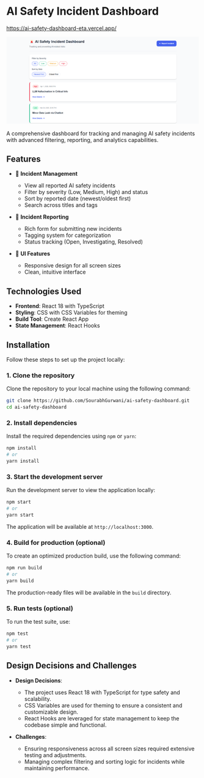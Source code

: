 # AI Safety Incident Dashboard
https://ai-safety-dashboard-eta.vercel.app/

![Dashboard Screenshot](/public/screenshot.png)

A comprehensive dashboard for tracking and managing AI safety incidents with advanced filtering, reporting, and analytics capabilities.

## Features

- 🚨 **Incident Management**
  - View all reported AI safety incidents
  - Filter by severity (Low, Medium, High) and status
  - Sort by reported date (newest/oldest first)
  - Search across titles and tags

- 📝 **Incident Reporting**
  - Rich form for submitting new incidents
  - Tagging system for categorization
  - Status tracking (Open, Investigating, Resolved)

- 🎨 **UI Features**
  - Responsive design for all screen sizes
  - Clean, intuitive interface

## Technologies Used

- **Frontend**: React 18 with TypeScript
- **Styling**: CSS with CSS Variables for theming
- **Build Tool**: Create React App
- **State Management**: React Hooks

## Installation

Follow these steps to set up the project locally:

### 1. Clone the repository
Clone the repository to your local machine using the following command:
```bash
git clone https://github.com/SourabhGurwani/ai-safety-dashboard.git
cd ai-safety-dashboard
```

### 2. Install dependencies
Install the required dependencies using `npm` or `yarn`:
```bash
npm install
# or
yarn install
```

### 3. Start the development server
Run the development server to view the application locally:
```bash
npm start
# or
yarn start
```
The application will be available at `http://localhost:3000`.

### 4. Build for production (optional)
To create an optimized production build, use the following command:
```bash
npm run build
# or
yarn build
```
The production-ready files will be available in the `build` directory.

### 5. Run tests (optional)
To run the test suite, use:
```bash
npm test
# or
yarn test
```

## Design Decisions and Challenges

- **Design Decisions**:
  - The project uses React 18 with TypeScript for type safety and scalability.
  - CSS Variables are used for theming to ensure a consistent and customizable design.
  - React Hooks are leveraged for state management to keep the codebase simple and functional.

- **Challenges**:
  - Ensuring responsiveness across all screen sizes required extensive testing and adjustments.
  - Managing complex filtering and sorting logic for incidents while maintaining performance.



